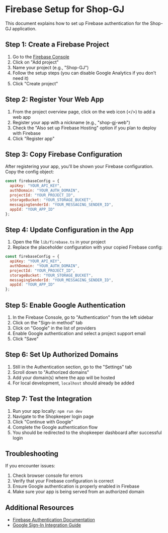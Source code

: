 # Firebase Setup for Shop-GJ

This document explains how to set up Firebase authentication for the Shop-GJ application.

## Step 1: Create a Firebase Project

1. Go to the [Firebase Console](https://console.firebase.google.com/)
2. Click on "Add project"
3. Name your project (e.g., "Shop-GJ")
4. Follow the setup steps (you can disable Google Analytics if you don't need it)
5. Click "Create project"

## Step 2: Register Your Web App

1. From the project overview page, click on the web icon (</>) to add a web app
2. Register your app with a nickname (e.g., "shop-gj-web")
3. Check the "Also set up Firebase Hosting" option if you plan to deploy with Firebase
4. Click "Register app"

## Step 3: Copy Firebase Configuration

After registering your app, you'll be shown your Firebase configuration. Copy the config object:

```javascript
const firebaseConfig = {
  apiKey: "YOUR_API_KEY",
  authDomain: "YOUR_AUTH_DOMAIN",
  projectId: "YOUR_PROJECT_ID",
  storageBucket: "YOUR_STORAGE_BUCKET",
  messagingSenderId: "YOUR_MESSAGING_SENDER_ID",
  appId: "YOUR_APP_ID"
};
```

## Step 4: Update Configuration in the App

1. Open the file `lib/firebase.ts` in your project
2. Replace the placeholder configuration with your copied Firebase config:

```javascript
const firebaseConfig = {
  apiKey: "YOUR_API_KEY",
  authDomain: "YOUR_AUTH_DOMAIN",
  projectId: "YOUR_PROJECT_ID",
  storageBucket: "YOUR_STORAGE_BUCKET",
  messagingSenderId: "YOUR_MESSAGING_SENDER_ID",
  appId: "YOUR_APP_ID"
};
```

## Step 5: Enable Google Authentication

1. In the Firebase Console, go to "Authentication" from the left sidebar
2. Click on the "Sign-in method" tab
3. Click on "Google" in the list of providers
4. Enable Google authentication and select a project support email
5. Click "Save"

## Step 6: Set Up Authorized Domains

1. Still in the Authentication section, go to the "Settings" tab
2. Scroll down to "Authorized domains"
3. Add your domain(s) where the app will be hosted
4. For local development, `localhost` should already be added

## Step 7: Test the Integration

1. Run your app locally: `npm run dev`
2. Navigate to the Shopkeeper login page
3. Click "Continue with Google"
4. Complete the Google authentication flow
5. You should be redirected to the shopkeeper dashboard after successful login

## Troubleshooting

If you encounter issues:

1. Check browser console for errors
2. Verify that your Firebase configuration is correct
3. Ensure Google authentication is properly enabled in Firebase
4. Make sure your app is being served from an authorized domain

## Additional Resources

- [Firebase Authentication Documentation](https://firebase.google.com/docs/auth)
- [Google Sign-In Integration Guide](https://firebase.google.com/docs/auth/web/google-signin) 